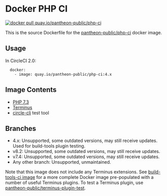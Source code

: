 # Docker PHP CI

[![docker pull quay.io/pantheon-public/php-ci](https://img.shields.io/badge/image-quay-blue.svg)](https://quay.io/repository/pantheon-public/php-ci)

This is the source Dockerfile for the [pantheon-public/php-ci](https://quay.io/repository/pantheon-public/php-ci) docker image.

## Usage
In CircleCI 2.0:
```
  docker:
    - image: quay.io/pantheon-public/php-ci:4.x
```
## Image Contents

- [PHP 7.3](https://github.com/drupal-docker/php/tree/master/7.3)
- [Terminus](https://github.com/pantheon-systems/terminus)
- [circle-cli](https://github.com/circle-cli/circle-cli) test tool

## Branches
- 4.x: Unsupported, some outdated versions, may still receive updates. Used for build-tools plugin testing.
- v8.2: Unsupported, some outdated versions, may still receive updates.
- v7.4: Unsupported, some outdated versions, may still receive updates.
- Any other branch: Unsupported, unmaintained.

Note that this image does not include any Terminus extensions. See [build-tools-ci image](https://github.com/pantheon-systems/docker-build-tools-ci) for a more complete Docker image pre-populated with a number of useful Terminus plugins. To test a Terminus plugin, use [pantheon-public/terminus-plugin-test](https://quay.io/repository/pantheon-public/terminus-plugin-test).

